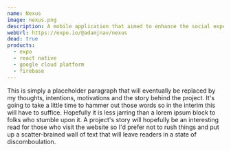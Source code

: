 ```yaml
---
name: Nexus
image: nexus.png
description: A mobile application that aimed to enhance the social experience of going out to bars and clubs.
webUrl: https://expo.io/@adamjnav/nexus
dead: true
products:
  - expo
  - react native
  - google cloud platform
  - firebase
---
```


This is simply a placeholder paragraph that will eventually be replaced by my thoughts, intentions, motivations and the story behind the project. It's going to take a little time to hammer out those words so in the interim this will have to suffice. Hopefully it is less jarring than a lorem ipsum block to folks who stumble upon it. A project's story will hopefully be an interesting read for those who visit the website so I'd prefer not to rush things and put up a scatter-brained wall of text that will leave readers in a state of discomboulation.
